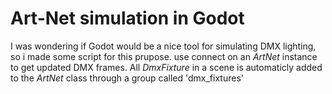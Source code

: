 # Art-Net simulation in Godot
I was wondering if Godot would be a nice tool for simulating DMX lighting, so i made some script for this prupose.
use connect on an _ArtNet_ instance to get updated DMX frames. All _DmxFixture_ in a scene is automaticly added to the _ArtNet_ class through a group called 'dmx_fixtures'
